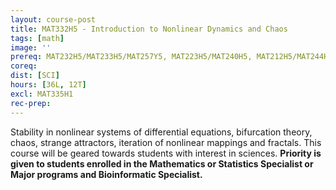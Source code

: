 ```yaml
---
layout: course-post
title: MAT332H5 - Introduction to Nonlinear Dynamics and Chaos
tags: [math]
image: ''
prereq: MAT232H5/MAT233H5/MAT257Y5, MAT223H5/MAT240H5, MAT212H5/MAT244H5
coreq: 
dist: [SCI]
hours: [36L, 12T]
excl: MAT335H1
rec-prep: 
---
```


Stability in nonlinear systems of differential equations, bifurcation theory, chaos, strange attractors, iteration of nonlinear mappings and fractals. This course will be geared towards students with interest in sciences. **Priority is given to students enrolled in the Mathematics or Statistics Specialist or Major programs and Bioinformatic Specialist.**
